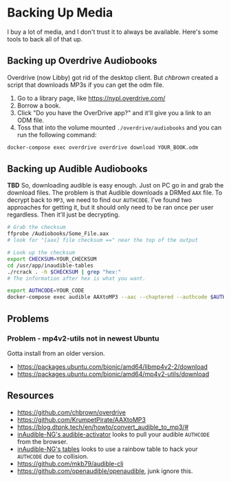 # Backing Up Media

I buy a lot of media, and I don't trust it to always be available. Here's some tools to back all of that up.

## Backing up Overdrive Audiobooks

Overdrive (now Libby) got rid of the desktop client. But _chbrown_ created a script that downloads MP3s if you can get the odm file.

1. Go to a library page, like https://nypl.overdrive.com/
1. Borrow a book.
1. Click "Do you have the OverDrive app?" and it'll give you a link to an ODM file.
1. Toss that into the volume mounted `./overdrive/audiobooks` and you can run the following command:

```bash
docker-compose exec overdrive overdrive download YOUR_BOOK.odm
```

## Backing up Audible Audiobooks

**TBD**
So, downloading audible is easy enough. Just on PC go in and grab the download files. The problem is that Audible downloads a DRMed `AAX` file. To decrypt back to `MP3`, we need to find our `AUTHCODE`. I've found two approaches for getting it, but it should only need to be ran once per user regardless. Then it'll just be decrypting.

```bash
# Grab the checksum
ffprobe /Audiobooks/Some_File.aax
# look for "[aax] file checksum ==" near the top of the output

# Look up the checksum
export CHECKSUM=YOUR_CHECKSUM
cd /usr/app/inaudible-tables
./rcrack . -h $CHECKSUM | grep "hex:"
# The information after hex is what you want.
```

```bash
export AUTHCODE=YOUR_CODE
docker-compose exec audible AAXtoMP3 --aac --chaptered --authcode $AUTHCODE /Audiobooks/SOME_FILE.aax
```

## Problems

### Problem - mp4v2-utils not in newest Ubuntu

Gotta install from an older version.

- https://packages.ubuntu.com/bionic/amd64/libmp4v2-2/download
- https://packages.ubuntu.com/bionic/amd64/mp4v2-utils/download

## Resources

- https://github.com/chbrown/overdrive
- https://github.com/KrumpetPirate/AAXtoMP3
- https://blog.dtpnk.tech/en/howto/convert_audible_to_mp3/#
- [inAudible-NG's audible-activator](https://github.com/inAudible-NG/audible-activator) looks to pull your audible `AUTHCODE` from the browser.
- [inAudible-NG's tables](https://github.com/inAudible-NG/tables) looks to use a rainbow table to hack your `AUTHCODE` due to collision.
- https://github.com/mkb79/audible-cli
- https://github.com/openaudible/openaudible, junk ignore this.
